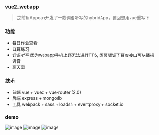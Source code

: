### vue2_webapp

> 之前用Appcan开发了一款词语听写的hybridApp，这回想用vue重写下

### 功能

* 每日作业查看 
* 口算练习
* 词语听写
  因为webapp手机上还无法进行TTS,
  网页版调了百度接口可以播报语音
* 聊天室

### 技术
* 前端 vue + vuex + vue-router (2.0)
* 后端 express + mongodb
* 工具 webpack + sass + loadsh + eventproxy + socket.io 

### demo
![image](https://github.com/hyhajnal/VueApp/gif/0.gif) 
![image](https://github.com/hyhajnal/VueApp/gif/1.gif) 
![image](https://github.com/hyhajnal/VueApp/gif/2.gif) 

